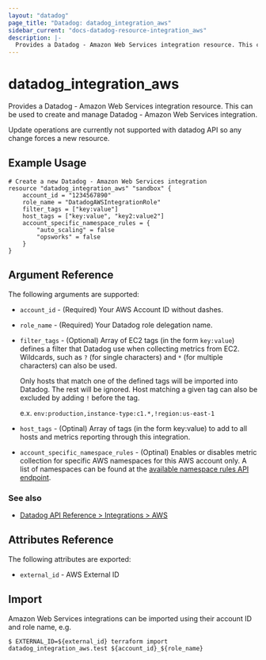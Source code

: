 ```yaml
---
layout: "datadog"
page_title: "Datadog: datadog_integration_aws"
sidebar_current: "docs-datadog-resource-integration_aws"
description: |-
  Provides a Datadog - Amazon Web Services integration resource. This can be used to create and manage the integrations.
---
```


# datadog_integration_aws

Provides a Datadog - Amazon Web Services integration resource. This can be used to create and manage Datadog - Amazon Web Services integration.

Update operations are currently not supported with datadog API so any change forces a new resource.

## Example Usage

```hcl
# Create a new Datadog - Amazon Web Services integration
resource "datadog_integration_aws" "sandbox" {
    account_id = "1234567890"
    role_name = "DatadogAWSIntegrationRole"
    filter_tags = ["key:value"]
    host_tags = ["key:value", "key2:value2"]
    account_specific_namespace_rules = {
        "auto_scaling" = false
        "opsworks" = false
    }
}
```

## Argument Reference

The following arguments are supported:

* `account_id` - (Required) Your AWS Account ID without dashes.
* `role_name` - (Required) Your Datadog role delegation name.
* `filter_tags` - (Optional) Array of EC2 tags (in the form `key:value`) defines a filter that Datadog use when collecting metrics from EC2. Wildcards, such as `?` (for single characters) and `*` (for multiple characters) can also be used.
  
  Only hosts that match one of the defined tags will be imported into Datadog. The rest will be ignored. Host matching a given tag can also be excluded by adding `!` before the tag.
  
  e.x. `env:production,instance-type:c1.*,!region:us-east-1`

* `host_tags` - (Optinal) Array of tags (in the form key:value) to add to all hosts and metrics reporting through this integration.
* `account_specific_namespace_rules` - (Optinal) Enables or disables metric collection for specific AWS namespaces for this AWS account only. A list of namespaces can be found at the [available namespace rules API endpoint](https://api.datadoghq.com/api/v1/integration/aws/available_namespace_rules).

### See also
* [Datadog API Reference > Integrations > AWS](https://docs.datadoghq.com/api/?lang=bash#aws)

## Attributes Reference

The following attributes are exported:

* `external_id` - AWS External ID

## Import

Amazon Web Services integrations can be imported using their account ID and role name, e.g.

```
$ EXTERNAL_ID=${external_id} terraform import datadog_integration_aws.test ${account_id}_${role_name}
```

